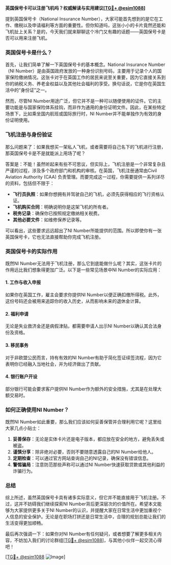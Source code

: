 **英国保号卡可以注册飞机吗？权威解读与实用建议[[TG💪+ @esim1088](https://t.me/s/esim1088)]**

提到英国保号卡（National Insurance Number），大家可能首先想到的是它在工作、缴税以及申请福利等方面的重要性。但你知道吗，这张小小的卡片竟然还能和飞机扯上关系？是的，今天我们就来聊聊这个冷门又有趣的话题——英国保号卡是否可以用来注册飞机。

### 英国保号卡是什么？

首先，让我们简单了解一下英国保号卡的基本概念。National Insurance Number（NI Number）是由英国政府发放的一种身份识别号码，主要用于记录个人的国家保险缴纳情况。这张卡对于在英国工作的居民来说至关重要，因为它直接关系到你的纳税义务、养老金权益以及其他社会福利的享受。换句话说，它是你在英国生活中的“身份证”之一。

然而，尽管NI Number用途广泛，但它并不是一种可以随便使用的证件。它的主要功能是与国家保险体系挂钩，而非作为通用的身份证明文件。因此，在某些特定场景下，比如乘坐国内航班或国际旅行时，NI Number并不能单独作为有效的身份证明使用。

### 飞机注册与身份验证

那么问题来了：如果我想买一架私人飞机，或者需要将自己名下的飞机进行注册，那英国保号卡是不是就能派上用场了呢？

答案是：不能！虽然听起来有些不可思议，但实际上，飞机注册是一个非常复杂且严谨的过程，涉及多个政府部门和机构的审核。在英国，飞机注册通常由Civil Aviation Authority (CAA) 负责管理。而要完成这一过程，你需要提供一系列详尽的资料，包括但不限于：

- **飞行员执照**：如果你想拥有并驾驶自己的飞机，必须先获得相应的飞行资格认证。
- **飞机购买合同**：明确说明你是这架飞机的所有者。
- **税务记录**：确保你已按照规定缴纳相关税费。
- **其他必要文件**：如维修保养记录等。

可以看出，这些要求远远超出了NI Number所能提供的范围。所以即使你有一张英国保号卡，它也无法直接帮助你完成飞机注册。

### 英国保号卡的实际作用

既然NI Number无法用于飞机注册，那么它到底能做什么呢？其实，这张卡片的作用远比我们想象得更加广泛。以下是一些常见场景中NI Number的实际应用：

#### 1. 工作与收入申报
如果你在英国工作，雇主会要求你提供NI Number以便正确扣缴所得税。此外，这份号码还会被用来追踪你的收入历史，从而影响未来的退休金计算。

#### 2. 福利申请
无论是失业救济金还是病假津贴，都需要申请人出示NI Number以确认其合法身份及资格。

#### 3. 移民事务
对于非欧盟公民而言，持有有效的NI Number有助于简化签证续签流程，因为它表明你已经融入当地社会，并为经济做出了贡献。

#### 4. 银行账户开设
部分银行可能会要求客户提供NI Number作为额外的安全措施，尤其是在处理大额交易时。

### 如何正确使用NI Number？

既然NI Number如此重要，那么我们应该如何妥善保管并合理利用它呢？这里给大家几点小贴士：

1. **妥善保存**：无论是实体卡片还是电子版本，都应放在安全的地方，避免丢失或被盗。
2. **谨慎分享**：除非绝对必要，否则不要随意透露自己的NI Number给他人。
3. **定期检查**：可以通过官方网站查询自己的NI记录，确保没有错误信息。
4. **警惕骗局**：注意防范那些声称可以通过NI Number快速获取贷款或其他利益的诈骗行为。

### 总结

综上所述，虽然英国保号卡具有诸多实际意义，但它并不能直接用于飞机注册。不过，这并不妨碍我们继续探索NI Number背后更深层次的价值所在。希望本文能够为大家提供更多关于NI Number的认识，并提醒大家在日常生活中更加重视个人信息的安全保护。无论是在职场打拼还是日常生活中，合理的规划总能让我们的生活变得更加顺畅。

最后再次强调一下：如果你对NI Number有任何疑问，或者想要了解更多相关内容，不妨加入我们的讨论群组[[TG💪+ @esim1088](https://t.me/s/esim1088)]，与其他小伙伴一起交流心得吧！

[[TG💪+ @esim1088](https://t.me/s/esim1088) ![Image](https://i.postimg.cc/4NQfJmqS/Snipaste-2025-05-13-00-14-12.png)]